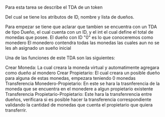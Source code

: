 Para esta tarea se describe el TDA de un token

Del cual se tiene los atributos de ID, nombre y lista de dueños.

Para empezar se tiene que aclarar que tambien se encuentra con un TDA de tipo Dueño, el cual cuenta con un ID, y el int el cual
define el total de monedas que posee. 
El dueño con ID "0" es lo que conoceremos como monedero
El monedero contendra todas las monedas las cuales aun no se les ah asignado un sueño inicial

Una de las funciones de este TDA son las siguientes: 

Crear Moneda: La cual creara la moneda virtual y automatimente agregara como dueño al mondero
Crear Propietario: El cual creara un posible dueño para alguna de estas monedas, empezara teniendo 0 monedas
Transferencia Monedero-Propietario: En este se hara la trasnferencia de la moneda que se encuentra en el monedere a algun propietario existente
Transferencia Propietario-Propietario: Este hara la transfenrencia entre dueños, verificara si es posible hacer la transferencia correspondiente validando la cantidad de monedas que cuenta el propietario que quiera transferrir.
